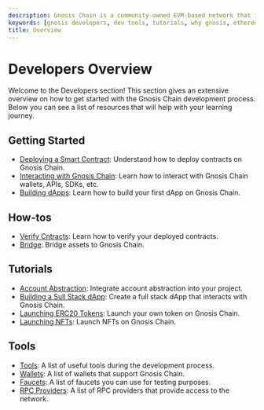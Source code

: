 ```yaml
---
description: Gnosis Chain is a community-owned EVM-based network that is operated by a diverse set of validators around the world
keywords: [gnosis developers, dev tools, tutorials, why gnosis, ethereum] 
title: Overview
---
```


# Developers Overview

Welcome to the Developers section! This section gives an extensive overview on how to get started with the Gnosis Chain development process. Below you can see a list of resources that will help with your learning journey.

## Getting Started

- [Deploying a Smart Contract](/developers/smart-contracts/): Understand how to deploy contracts on Gnosis Chain.
- [Interacting with Gnosis Chain](/developers/interact): Learn how to interact with Gnosis Chain wallets, APIs, SDKs, etc.
- [Building dApps](/developers/building/first-contract): Learn how to build your first dApp on Gnosis Chain.

## How-tos

- [Verify Cntracts](/developers/verify): Learn how to verify your deployed contracts.
- [Bridge](/developers/tutorials): Bridge assets to Gnosis Chain.

## Tutorials

- [Account Abstraction](/developers/account-abstraction/safe): Integrate account abstraction into your project.
- [Building a Sull Stack dApp](/developers/building/full-stack-dapp): Create a full stack dApp that interacts with Gnosis Chain.
- [Launching ERC20 Tokens](/developers/building/token): Launch your own token on Gnosis Chain.
- [Launching NFTs](/developers/building/nft): Launch NFTs on Gnosis Chain. 

## Tools
- [Tools](/tools): A list of useful tools during the development process.
- [Wallets](/tools/wallets): A list of wallets that support Gnosis Chain.
- [Faucets](/tools/faucets/): A list of faucets you can use for testing purposes.
- [RPC Providers](/tools/rpc): A list of RPC providers that provide access to the network.